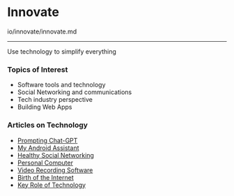 # Innovate

io/innovate/innovate.md

---

Use technology to simplify everything

### Topics of Interest

- Software tools and technology
- Social Networking and communications
- Tech industry perspective
- Building Web Apps

### Articles on Technology

* [Prompting Chat-GPT](/chatGPT-prompt/)
* [My Android Assistant](/chet-gupta/)
* [Healthy Social Networking](/social-media/)
* [Personal Computer](/personal-computer/)
* [Video Recording Software](/video-recording-software/)
* [Birth of the Internet](/birth-of-the-internet/)
* [Key Role of Technology](/technology/)


